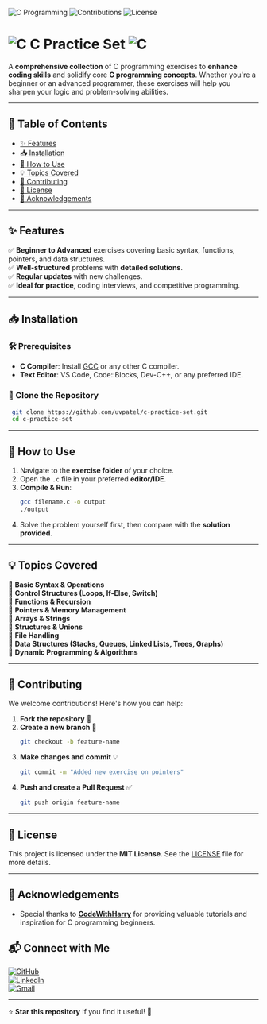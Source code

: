 ![C Programming](https://img.shields.io/badge/Language-C-blue.svg?style=for-the-badge&logo=c)
![Contributions](https://img.shields.io/badge/Contributions-Welcome-brightgreen?style=for-the-badge&logo=github)
![License](https://img.shields.io/badge/License-MIT-yellow.svg?style=for-the-badge)

#  ![C](./assets/c.png) C Practice Set  ![C](./assets/cgo.png)

A **comprehensive collection** of C programming exercises to **enhance coding skills** and solidify core **C programming concepts**. Whether you're a beginner or an advanced programmer, these exercises will help you sharpen your logic and problem-solving abilities.

---

## 📌 Table of Contents
- [✨ Features](#-features)
- [📥 Installation](#-installation)
- [📖 How to Use](#-how-to-use)
- [💡 Topics Covered](#-topics-covered)
- [🤝 Contributing](#-contributing)
- [📜 License](#-license)
- [🙏 Acknowledgements](#-acknowledgements)

---

## ✨ Features
✅ **Beginner to Advanced** exercises covering basic syntax, functions, pointers, and data structures.  
✅ **Well-structured** problems with **detailed solutions**.  
✅ **Regular updates** with new challenges.  
✅ **Ideal for practice**, coding interviews, and competitive programming.  

---

## 📥 Installation

### 🛠 Prerequisites
- **C Compiler**: Install [GCC](https://gcc.gnu.org/) or any other C compiler.
- **Text Editor**: VS Code, Code::Blocks, Dev-C++, or any preferred IDE.

### 🔽 Clone the Repository
```sh
 git clone https://github.com/uvpatel/c-practice-set.git
 cd c-practice-set
```

---

## 📖 How to Use
1. Navigate to the **exercise folder** of your choice.
2. Open the `.c` file in your preferred **editor/IDE**.
3. **Compile & Run**:
   ```sh
   gcc filename.c -o output
   ./output
   ```
4. Solve the problem yourself first, then compare with the **solution provided**.

---

## 💡 Topics Covered
📌 **Basic Syntax & Operations**  
📌 **Control Structures (Loops, If-Else, Switch)**  
📌 **Functions & Recursion**  
📌 **Pointers & Memory Management**  
📌 **Arrays & Strings**  
📌 **Structures & Unions**  
📌 **File Handling**  
📌 **Data Structures (Stacks, Queues, Linked Lists, Trees, Graphs)**  
📌 **Dynamic Programming & Algorithms**  

---

## 🤝 Contributing
We welcome contributions! Here's how you can help:

1. **Fork the repository** 📌
2. **Create a new branch** 🚀
   ```sh
   git checkout -b feature-name
   ```
3. **Make changes and commit** 💡
   ```sh
   git commit -m "Added new exercise on pointers"
   ```
4. **Push and create a Pull Request** ✅
   ```sh
   git push origin feature-name
   ```

---

## 📜 License
This project is licensed under the **MIT License**. See the [LICENSE](LICENSE) file for more details.

---

## 🙏 Acknowledgements
- Special thanks to **[CodeWithHarry](https://www.codewithharry.com/)** for providing valuable tutorials and inspiration for C programming beginners.
## 📬 Connect with Me

[![GitHub](https://img.shields.io/badge/GitHub-UrvilPatel7271-blue?style=flat-square&logo=github)](https://github.com/uvpatel)  
[![LinkedIn](https://img.shields.io/badge/LinkedIn-Connect-blue?style=flat-square&logo=linkedin)](https://www.linkedin.com/in/urvil-patel-6995a0320)  
[![Gmail](https://img.shields.io/badge/Gmail-uvpatel7271@gmail.com-red?style=flat-square&logo=gmail)](mailto:uvpatel7271@gmail.com)


---

⭐ **Star this repository** if you find it useful! 🚀
